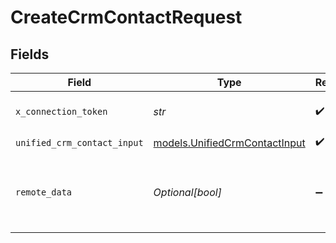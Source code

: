 # CreateCrmContactRequest


## Fields

| Field                                                                | Type                                                                 | Required                                                             | Description                                                          |
| -------------------------------------------------------------------- | -------------------------------------------------------------------- | -------------------------------------------------------------------- | -------------------------------------------------------------------- |
| `x_connection_token`                                                 | *str*                                                                | :heavy_check_mark:                                                   | The connection token                                                 |
| `unified_crm_contact_input`                                          | [models.UnifiedCrmContactInput](../models/unifiedcrmcontactinput.md) | :heavy_check_mark:                                                   | N/A                                                                  |
| `remote_data`                                                        | *Optional[bool]*                                                     | :heavy_minus_sign:                                                   | Set to true to include data from the original CRM software.          |